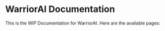 # WarriorAI Documentation

This is the WIP Documentation for WarriorAI. Here are the available pages:

